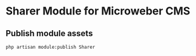 # Sharer Module for Microweber CMS


## Publish module assets

```sh
php artisan module:publish Sharer
```



